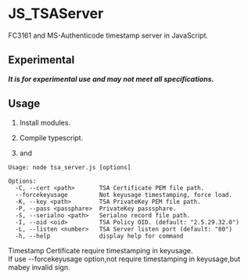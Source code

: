 # JS_TSAServer

FC3161 and MS-Authenticode timestamp server in JavaScript.

## Experimental
***It is for experimental use and may not meet all specifications.***


## Usage

1. Install modules.  
2. Compile typescript.  

3. and

```
Usage: node tsa_server.js [options]

Options:
  -C, --cert <path>       TSA Certificate PEM file path.
  --forcekeyusage         Not keyusage timestamping, force load.
  -K, --key <path>        TSA PrivateKey PEM file path.
  -P, --pass <passphare>  PrivateKey passsphare.
  -S, --serialno <path>   Serialno record file path.
  -I, --oid <oid>         TSA Policy OID. (default: "2.5.29.32.0")
  -L, --listen <number>   TSA Server listen port (default: "80")
  -h, --help              display help for command
```

Timestamp Certificate require timestamping in keyusage.  
If use --forcekeyusage option,not require timestamping in keyusage,but mabey invalid sign.  
